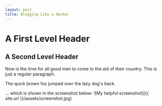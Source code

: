 ```yaml
---
layout: post
title: Blogging Like a Hacker
---
```


A First Level Header
====================

A Second Level Header
---------------------

Now is the time for all good men to come to
the aid of their country. This is just a
regular paragraph.

The quick brown fox jumped over the lazy
dog's back.

… which is shown in the screenshot below:
![My helpful screenshot]({{ site.url }}/assets/screenshot.jpg)